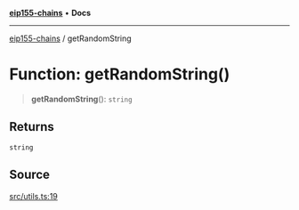 [**eip155-chains**](../README.md) • **Docs**

***

[eip155-chains](../globals.md) / getRandomString

# Function: getRandomString()

> **getRandomString**(): `string`

## Returns

`string`

## Source

[src/utils.ts:19](https://github.com/ivanzzeth/eip155-chains/blob/fabea39b9f864d3d26d0864c02fecbe990cf8d12/src/utils.ts#L19)
